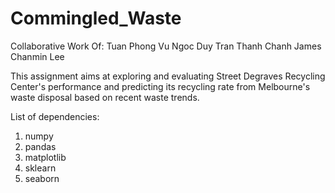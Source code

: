 # Commingled_Waste

Collaborative Work Of:
Tuan Phong Vu 
Ngoc Duy Tran 
Thanh Chanh
James Chanmin Lee
  

  
This assignment aims at exploring and evaluating Street Degraves Recycling Center's performance and predicting its recycling rate from Melbourne's waste disposal based on recent waste trends.
  
List of dependencies:
1. numpy
2. pandas
3. matplotlib
4. sklearn
5. seaborn
  
